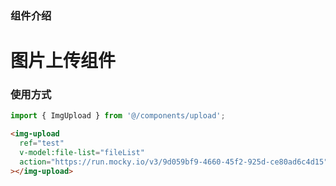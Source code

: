 ### 组件介绍

# 图片上传组件

### 使用方式

```javascript
import { ImgUpload } from '@/components/upload';
```

```html
<img-upload
  ref="test"
  v-model:file-list="fileList"
  action="https://run.mocky.io/v3/9d059bf9-4660-45f2-925d-ce80ad6c4d15"
></img-upload>
```
